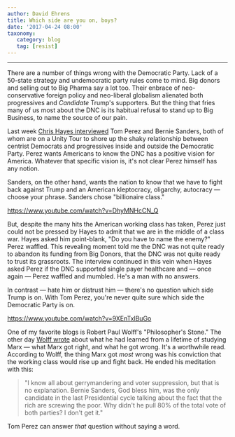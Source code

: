 ```yaml
---
author: David Ehrens
title: Which side are you on, boys?
date: '2017-04-24 08:00'
taxonomy:
   category: blog
   tag: [resist]
---
```

---
There are a number of things wrong with the Democratic Party. Lack of a 50-state strategy and undemocratic party rules come to mind. Big donors and selling out to Big Pharma say a lot too. Their enbrace of neo-conservative foreign policy and neo-liberal globalism alienated both progressives and *Candidate* Trump's supporters. But the thing that fries many of us most about the DNC is its habitual refusal to stand up to Big Business, to name the source of our pain.

Last week [Chris Hayes interviewed](https://www.commondreams.org/news/2017/04/19/under-perez-dnc-still-resisting-call-name-enemy) Tom Perez and Bernie Sanders, both of whom are on a Unity Tour to shore up the shaky relationship between centrist Democrats and progressives inside and outside the Democratic Party. Perez wants Americans to know the DNC has a positive vision for America. Whatever that specific vision is, it's not clear Perez himself has any notion.

Sanders, on the other hand, wants the nation to know that we have to fight back against Trump and an American kleptocracy, oligarchy, autocracy — choose your phrase. Sanders chose "billionaire class."

https://www.youtube.com/watch?v=DhyMNHcCN_Q

But, despite the many hits the American working class has taken, Perez just could not be pressed by Hayes to admit that we are in the middle of a class war. Hayes asked him point-blank, "Do you have to name the enemy?" Perez waffled. This revealing moment told me the DNC was not quite ready to abandon its funding from Big Donors, that the DNC was not quite ready to trust its grassroots. The interview continued in this vein when Hayes asked Perez if the DNC supported single payer healthcare and — once again — Perez waffled and mumbled. He's a man with no answers.

In contrast — hate him or distrust him — there's no question which side Trump is on. With Tom Perez, you're never quite sure which side the Democratic Party is on.

https://www.youtube.com/watch?v=9XEnTxlBuGo

One of my favorite blogs is Robert Paul Wolff's "Philosopher's Stone." The other day [Wolff wrote](https://robertpaulwolff.blogspot.com/2017/04/a-sunday-morning-cri-de-coeur.html) about what he had learned from a lifetime of studying Marx — what Marx got right, and what he got wrong. It's a worthwhile read. According to Wolff, the thing Marx got *most* wrong was his conviction that the working class would rise up and fight back. He ended his meditation with this:

> "I know all about gerrymandering and voter suppression, but that is no explanation. Bernie Sanders, God bless him, was the only candidate in the last Presidential cycle talking about the fact that the rich are screwing the poor. Why didn't he pull 80% of the total vote of both parties? I don't get it."

Tom Perez can answer *that* question without saying a word.
